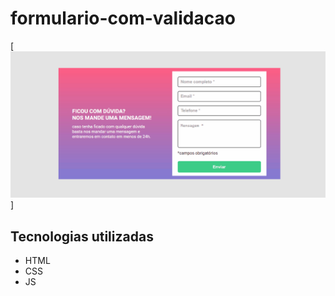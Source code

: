 # formulario-com-validacao

[<img src="src/projeto-pronto/AnimationJSIntermediario.gif" alt="gif do projetosendo usado">]

## Tecnologias utilizadas

- HTML
- CSS
- JS
